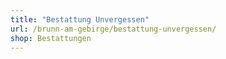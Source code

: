 ```yaml
---
title: "Bestattung Unvergessen"
url: /brunn-am-gebirge/bestattung-unvergessen/
shop: Bestattungen
---
```

